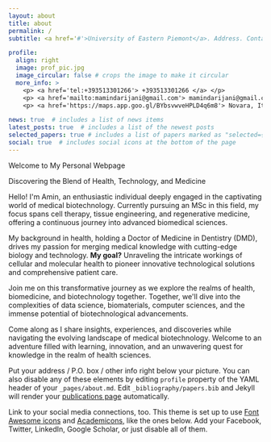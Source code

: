 ```yaml
---
layout: about
title: about
permalink: /
subtitle: <a href='#'>University of Eastern Piemont</a>. Address. Contacts. Moto. Etc.

profile:
  align: right
  image: prof_pic.jpg
  image_circular: false # crops the image to make it circular
  more_info: >
    <p> <a href='tel:+393513301266'> +393513301266 </a> </p>
    <p> <a href='mailto:mamindarijani@gmail.com'> mamindarijani@gmail.com </a> </p>
    <p> <a href='https://maps.app.goo.gl/BYbsvwveHPLD4q6m8'> Novara, Italy </a> </p>

news: true  # includes a list of news items
latest_posts: true  # includes a list of the newest posts
selected_papers: true # includes a list of papers marked as "selected={true}"
social: true  # includes social icons at the bottom of the page
---
```


Welcome to My Personal Webpage

Discovering the Blend of Health, Technology, and Medicine

Hello! I'm Amin, an enthusiastic individual deeply engaged in the captivating world of medical biotechnology. Currently pursuing an MSc in this field, my focus spans cell therapy, tissue engineering, and regenerative medicine, offering a continuous journey into advanced biomedical sciences.

My background in health, holding a Doctor of Medicine in Dentistry (DMD), drives my passion for merging medical knowledge with cutting-edge biology and technology. 
**My goal?** Unraveling the intricate workings of cellular and molecular health to pioneer innovative technological solutions and comprehensive patient care.

Join me on this transformative journey as we explore the realms of health, biomedicine, and biotechnology together. Together, we'll dive into the complexities of data science, biomaterials, computer sciences, and the immense potential of biotechnological advancements.

Come along as I share insights, experiences, and discoveries while navigating the evolving landscape of medical biotechnology. Welcome to an adventure filled with learning, innovation, and an unwavering quest for knowledge in the realm of health sciences.

Put your address / P.O. box / other info right below your picture. You can also disable any of these elements by editing `profile` property of the YAML header of your `_pages/about.md`. Edit `_bibliography/papers.bib` and Jekyll will render your [publications page](/al-folio/publications/) automatically.

Link to your social media connections, too. This theme is set up to use [Font Awesome icons](https://fontawesome.com/) and [Academicons](https://jpswalsh.github.io/academicons/), like the ones below. Add your Facebook, Twitter, LinkedIn, Google Scholar, or just disable all of them.
